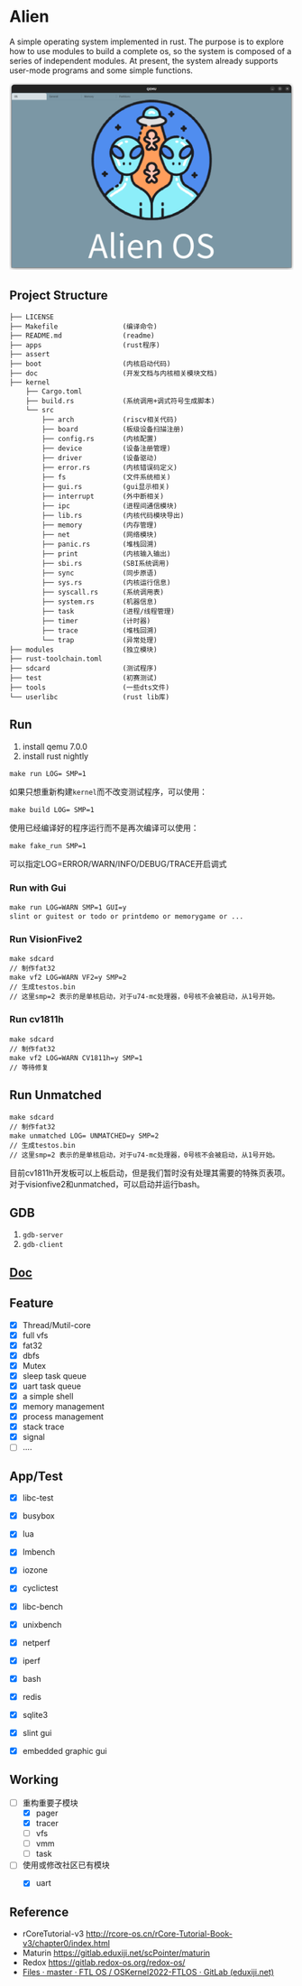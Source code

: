 # Alien

A simple operating system implemented in rust. The purpose is to explore how to use modules to build a complete os, so the system is composed of a series of independent modules. At present, the system already supports user-mode programs and some simple functions.

![image-20230815132104606](assert/image-20230815132104606.png)

## Project Structure

```
├── LICENSE
├── Makefile                (编译命令)
├── README.md               (readme)
├── apps                    (rust程序)
├── assert
├── boot                    (内核启动代码)
├── doc                     (开发文档与内核相关模块文档)
├── kernel					
	├── Cargo.toml
    ├── build.rs            (系统调用+调式符号生成脚本)
    └── src			
        ├── arch            (riscv相关代码)
        ├── board           (板级设备扫描注册)
        ├── config.rs       (内核配置)
        ├── device          (设备注册管理)
        ├── driver          (设备驱动)
        ├── error.rs        (内核错误码定义)
        ├── fs              (文件系统相关)
        ├── gui.rs          (gui显示相关)
        ├── interrupt       (外中断相关)
        ├── ipc             (进程间通信模块)
        ├── lib.rs          (内核代码模块导出)
        ├── memory          (内存管理)
        ├── net             (网络模块)
        ├── panic.rs        (堆栈回溯)
        ├── print           (内核输入输出)
        ├── sbi.rs          (SBI系统调用)
        ├── sync            (同步原语)
        ├── sys.rs          (内核运行信息)
        ├── syscall.rs      (系统调用表)
        ├── system.rs       (机器信息)
        ├── task            (进程/线程管理)
        ├── timer           (计时器)
        ├── trace           (堆栈回溯)
        └── trap            (异常处理)
├── modules                 (独立模块)
├── rust-toolchain.toml		
├── sdcard                  (测试程序)
├── test                    (初赛测试)
├── tools                   (一些dts文件)
└── userlibc                (rust lib库)
```



## Run

1. install qemu 7.0.0
2. install rust nightly

```
make run LOG= SMP=1
```

如果只想重新构建`kernel`而不改变测试程序，可以使用：

```
make build LOG= SMP=1
```

使用已经编译好的程序运行而不是再次编译可以使用：

```
make fake_run SMP=1
```

可以指定LOG=ERROR/WARN/INFO/DEBUG/TRACE开启调式

### Run with Gui

```
make run LOG=WARN SMP=1 GUI=y
slint or guitest or todo or printdemo or memorygame or ...
```

### Run VisionFive2

```
make sdcard
// 制作fat32
make vf2 LOG=WARN VF2=y SMP=2
// 生成testos.bin
// 这里smp=2 表示的是单核启动，对于u74-mc处理器，0号核不会被启动，从1号开始。
```

### Run cv1811h

```
make sdcard 
// 制作fat32
make vf2 LOG=WARN CV1811h=y SMP=1 
// 等待修复
```

## Run Unmatched

```
make sdcard
// 制作fat32
make unmatched LOG= UNMATCHED=y SMP=2
// 生成testos.bin
// 这里smp=2 表示的是单核启动，对于u74-mc处理器，0号核不会被启动，从1号开始。
```

目前cv1811h开发板可以上板启动，但是我们暂时没有处理其需要的特殊页表项。对于visionfive2和unmatched，可以启动并运行bash。



## GDB

1. `gdb-server`
2. `gdb-client`

## [Doc](./doc/doc.md)

## Feature

- [x] Thread/Mutil-core
- [x] full vfs
- [x] fat32
- [x] dbfs
- [x] Mutex
- [x] sleep task queue
- [x] uart task queue
- [x] a simple shell
- [x] memory management
- [x] process management
- [x] stack trace
- [x] signal
- [ ] ....

## App/Test

- [x] libc-test
- [x] busybox
- [x] lua
- [x] lmbench
- [x] iozone
- [x] cyclictest
- [x] libc-bench
- [x] unixbench
- [x] netperf
- [x] iperf
- [x] bash
- [x] redis
- [x] sqlite3
- [x] slint gui
- [x] embedded graphic gui



## Working

- [ ] 重构重要子模块
  - [x] pager
  - [x] tracer
  - [ ] vfs
  - [ ] vmm
  - [ ] task
- [ ] 使用或修改社区已有模块
  - [x] uart



## Reference

- rCoreTutorial-v3 http://rcore-os.cn/rCore-Tutorial-Book-v3/chapter0/index.html
- Maturin https://gitlab.eduxiji.net/scPointer/maturin
- Redox https://gitlab.redox-os.org/redox-os/
- [Files · master · FTL OS / OSKernel2022-FTLOS · GitLab (eduxiji.net)](https://gitlab.eduxiji.net/DarkAngelEX/oskernel2022-ftlos/-/tree/master)

